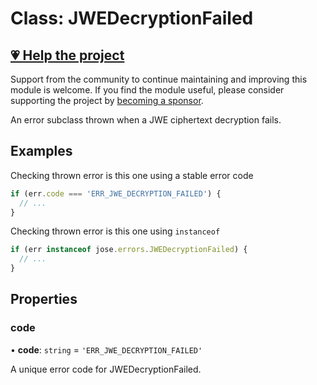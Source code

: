 # Class: JWEDecryptionFailed

## [💗 Help the project](https://github.com/sponsors/panva)

Support from the community to continue maintaining and improving this module is welcome. If you find the module useful, please consider supporting the project by [becoming a sponsor](https://github.com/sponsors/panva).

An error subclass thrown when a JWE ciphertext decryption fails.

## Examples

Checking thrown error is this one using a stable error code

```js
if (err.code === 'ERR_JWE_DECRYPTION_FAILED') {
  // ...
}
```

Checking thrown error is this one using `instanceof`

```js
if (err instanceof jose.errors.JWEDecryptionFailed) {
  // ...
}
```

## Properties

### code

• **code**: `string` = `'ERR_JWE_DECRYPTION_FAILED'`

A unique error code for JWEDecryptionFailed.
